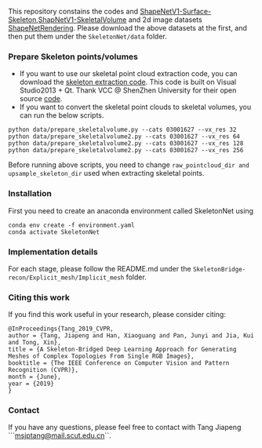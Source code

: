 This repository constains the codes and [ShapeNetV1-Surface-Skeleton](https://drive.google.com/file/d/1FlXiWFuBbryyNvyH07kGGl9WlmuYPVAP/view?usp=sharing),[ShapNetV1-SkeletalVolume](https://drive.google.com/file/d/1gmT6wF-wLYoa_CWfNsPYd0QtwW0V9NqB/view?usp=sharing) and 2d image datasets [ShapeNetRendering](http://cvgl.stanford.edu/data2/ShapeNetRendering.tgz).
Please download the above datasets at the first,  and then put them under the ```SkeletonNet/data``` folder.

### Prepare Skeleton points/volumes
* If you want to use our skeletal point cloud extraction code, you can download the [skeleton extraction code](https://drive.google.com/file/d/1SGL8LJl1kgtUzM8_COwMMo-SzCPSpNLz/view?usp=sharing). This code is built on Visual Studio2013 + Qt. Thank VCC @ ShenZhen University for their open source [code](https://vcc.tech/research/2015/Dpoints]).
* If you want to convert the skeletal point clouds to skeletal volumes, you can run the below scripts.
```shell 
python data/prepare_skeletalvolume.py --cats 03001627 --vx_res 32
python data/prepare_skeletalvolume2.py --cats 03001627 --vx_res 64
python data/prepare_skeletalvolume2.py --cats 03001627 --vx_res 128
python data/prepare_skeletalvolume2.py --cats 03001627 --vx_res 256
```

Before running above scripts, you need to change ```raw_pointcloud_dir and upsample_skeleton_dir``` used when extracting skeletal points.

### Installation
First you need to create an anaconda environment called SkeletonNet using
```shell
conda env create -f environment.yaml
conda activate SkeletonNet
```


### Implementation details
For each stage, please follow the README.md under the ```SkeletonBridge-recon/Explicit_mesh/Implicit_mesh``` folder.


### Citing this work
If you find this work useful in your research, please consider citing:
```shell
@InProceedings{Tang_2019_CVPR,
author = {Tang, Jiapeng and Han, Xiaoguang and Pan, Junyi and Jia, Kui and Tong, Xin},
title = {A Skeleton-Bridged Deep Learning Approach for Generating Meshes of Complex Topologies From Single RGB Images},
booktitle = {The IEEE Conference on Computer Vision and Pattern Recognition (CVPR)},
month = {June},
year = {2019}
}
```

### Contact 
If you have any questions,  please feel free to contact with Tang Jiapeng ```msjptang@mail.scut.edu.cn``.
